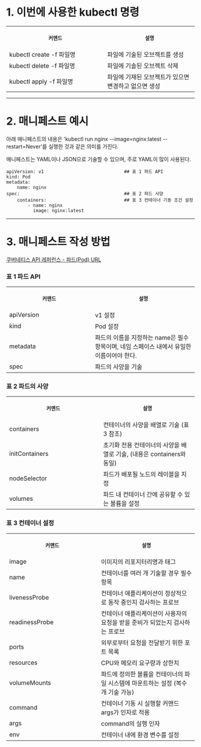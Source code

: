 
# 1. 이번에 사용한 kubectl 명령

<table>
<tr>
<th align="center">
<img width="441" height="1">
<p> 
<small>
커맨드 
</small>
</p>
</th>
<th align="center">
<img width="441" height="1">
<p> 
<small>
설명
</small>
</p>
</th>
</tr>
<tr>
<td>
<!-- REMOVE THE BACKSLASHES -->
kubectl create -f 파일명
</td>
<td>
<!-- REMOVE THE BACKSLASHES -->
파일에 기술된 오브젝트를 생성
</td>
</tr>
<tr>
<td>
<!-- REMOVE THE BACKSLASHES -->
kubectl delete -f 파일명
</td>
<td>
파일에 기솔된 오브젝트 삭제
</td>
</tr>
<tr>
<td>
<!-- REMOVE THE BACKSLASHES -->
kubectl apply -f 파일명
</td>
<td>
파일에 기재된 오브젝트가 있으면 변경하고 없으면 생성
</td>
</tr>
</table>

----

# 2. 매니페스트 예시

아래 매니페스트의 내용은 'kubectl run nginx --image=nginx:latest --restart=Never'를 실행한 것과 같은 의미를 가진다.

매니페스트는 YAML이나 JSON으로 기술할 수 있으며, 주로 YAML이 많이 사용된다.

```
apiVersion: v1                              ## 표 1 파드 API
kind: Pod
metadata:
    name: nginx
spec:                                       ## 표 2 파드 사양
    containers:                             ## 표 3 컨테이너 기동 조건 설정
        - name: nginx
          image: nginx:latest
```

----

# 3. 매니페스트 작성 방법

[쿠버네티스 API 레퍼런스 - 파드(Pod) URL](https://kubernetes.io/docs/reference/kubernetes-api/workload-resources/pod-v1/)

### 표 1 파드 API
<table>
<tr>
<th align="center">
<img width="441" height="1">
<p> 
<small>
커맨드 
</small>
</p>
</th>
<th align="center">
<img width="441" height="1">
<p> 
<small>
설명
</small>
</p>
</th>
</tr>
<tr>
<td>
<!-- REMOVE THE BACKSLASHES -->
apiVersion
</td>
<td>
<!-- REMOVE THE BACKSLASHES -->
v1 설정
</td>
</tr>
<tr>
<td>
<!-- REMOVE THE BACKSLASHES -->
kind
</td>
<td>
Pod 설정
</td>
</tr>
<tr>
<td>
<!-- REMOVE THE BACKSLASHES -->
metadata
</td>
<td>
파드의 이름을 지정하는 name은 필수 항목이며, 네임 스페이스 내에서 유일한 이름이어야 한다.
</td>
</tr>
<tr>
<td>
<!-- REMOVE THE BACKSLASHES -->
spec
</td>
<td>
파드의 사양을 기술
</td>
</tr>
</table>


### 표 2 파드의 사양 
<table>
<tr>
<th align="center">
<img width="441" height="1">
<p> 
<small>
커맨드 
</small>
</p>
</th>
<th align="center">
<img width="441" height="1">
<p> 
<small>
설명
</small>
</p>
</th>
</tr>
<tr>
<td>
<!-- REMOVE THE BACKSLASHES -->
containers
</td>
<td>
<!-- REMOVE THE BACKSLASHES -->
컨테이너의 사양을 배열로 기술 (표 3 참조)
</td>
</tr>
<tr>
<td>
<!-- REMOVE THE BACKSLASHES -->
initContainers
</td>
<td>
초기화 전용 컨테이너의 사양을 배열로 기술, (내용은 containers와 동일)
</td>
</tr>
<tr>
<td>
<!-- REMOVE THE BACKSLASHES -->
nodeSelector
</td>
<td>
파드가 배포될 노드의 레이블을 지정
</td>
</tr>
<tr>
<td>
<!-- REMOVE THE BACKSLASHES -->
volumes
</td>
<td>
파드 내 컨테이너 간에 공유할 수 있는 볼륨을 설정
</td>
</tr>
</table>


### 표 3 컨테이너 설정
<table>
<tr>
<th align="center">
<img width="441" height="1">
<p> 
<small>
커맨드 
</small>
</p>
</th>
<th align="center">
<img width="441" height="1">
<p> 
<small>
설명
</small>
</p>
</th>
</tr>
<tr>
<td>
<!-- REMOVE THE BACKSLASHES -->
image
</td>
<td>
<!-- REMOVE THE BACKSLASHES -->
이미지의 리포지터리명과 태그
</td>
</tr>
<tr>
<td>
<!-- REMOVE THE BACKSLASHES -->
name
</td>
<td>
컨테이너를 여러 개 기술할 경우 필수 항목
</td>
</tr>
<tr>
<td>
<!-- REMOVE THE BACKSLASHES -->
livenessProbe
</td>
<td>
컨테이너 애플리케이션이 정상적으로 동작 중인지 검사하는 프로브
</td>
</tr>
<tr>
<td>
<!-- REMOVE THE BACKSLASHES -->
readinessProbe
</td>
<td>
컨테이너 애플리케이션이 사용자의 요청을 받을 준비가 되었는지 검사하는 프로브
</td>
</tr>
<tr>
<td>
<!-- REMOVE THE BACKSLASHES -->
ports
</td>
<td>
외부로부터 요청을 전달받기 위한 포트 목록
</td>
</tr>
<tr>
<td>
<!-- REMOVE THE BACKSLASHES -->
resources
</td>
<td>
CPU와 메모리 요구량과 상한치
</td>
</tr>
<tr>
<td>
<!-- REMOVE THE BACKSLASHES -->
volumeMounts
</td>
<td>
파드에 정의한 볼륨을 컨테이너의 파일 시스템에 마운트하는 설정 (복수 개 기술 가능)
</td>
</tr>
<tr>
<td>
<!-- REMOVE THE BACKSLASHES -->
command
</td>
<td>
컨테이너 기동 시 실행할 커맨드 args가 인자로 적용
</td>
</tr>
<tr>
<td>
<!-- REMOVE THE BACKSLASHES -->
args
</td>
<td>
command의 실행 인자
</td>
</tr>
<tr>
<td>
<!-- REMOVE THE BACKSLASHES -->
env
</td>
<td>
컨테이너 내에 환경 변수를 설정
</td>
</tr>
</table>